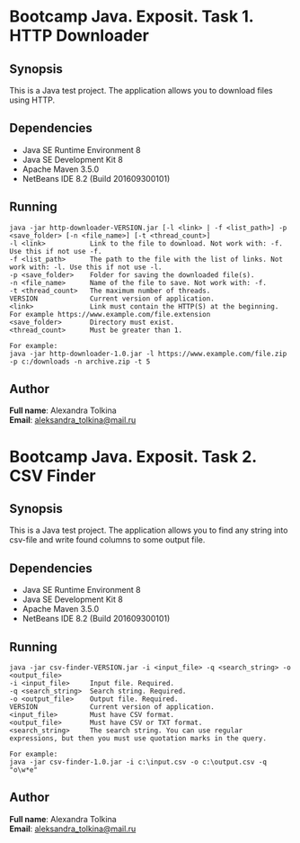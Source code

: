 Bootcamp Java. Exposit. Task 1. HTTP Downloader
===============================================

## Synopsis

This is a Java test project. The application allows you to download files using HTTP.

## Dependencies

* Java SE Runtime Environment 8
* Java SE Development Kit 8
* Apache Maven 3.5.0
* NetBeans IDE 8.2 (Build 201609300101)

## Running

    java -jar http-downloader-VERSION.jar [-l <link> | -f <list_path>] -p <save_folder> [-n <file_name>] [-t <thread_count>]
    -l <link>           Link to the file to download. Not work with: -f. Use this if not use -f.
    -f <list_path>      The path to the file with the list of links. Not work with: -l. Use this if not use -l.
    -p <save_folder>    Folder for saving the downloaded file(s).
    -n <file_name>      Name of the file to save. Not work with: -f.
    -t <thread_count>   The maximum number of threads.
    VERSION             Current version of application.
    <link>              Link must contain the HTTP(S) at the beginning. For example https://www.example.com/file.extension
    <save_folder>       Directory must exist.
    <thread_count>      Must be greater than 1.
    
    For example:
    java -jar http-downloader-1.0.jar -l https://www.example.com/file.zip -p c:/downloads -n archive.zip -t 5
    
## Author

**Full name**: Alexandra Tolkina \
**Email**: aleksandra_tolkina@mail.ru

Bootcamp Java. Exposit. Task 2. CSV Finder
==========================================

## Synopsis

This is a Java test project. The application allows you to find any string into csv-file and write found columns to some output file.

## Dependencies

* Java SE Runtime Environment 8
* Java SE Development Kit 8
* Apache Maven 3.5.0
* NetBeans IDE 8.2 (Build 201609300101)

## Running

    java -jar csv-finder-VERSION.jar -i <input_file> -q <search_string> -o <output_file>
    -i <input_file>     Input file. Required.
    -q <search_string>  Search string. Required.
    -o <output_file>    Output file. Required.
    VERSION             Current version of application.
    <input_file>        Must have CSV format.
    <output_file>       Must have CSV or TXT format.
    <search_string>     The search string. You can use regular expressions, but then you must use quotation marks in the query.
    
    For example:
    java -jar csv-finder-1.0.jar -i c:\input.csv -o c:\output.csv -q "o\w*e"
    
## Author

**Full name**: Alexandra Tolkina \
**Email**: aleksandra_tolkina@mail.ru
